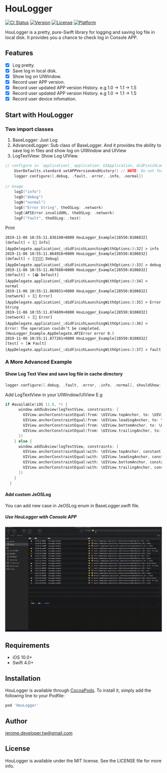 # HouLogger

[![CI Status](https://img.shields.io/travis/jerome.developer.tw@gmail.com/HouLogger.svg?style=flat)](https://travis-ci.org/jerome.developer.tw@gmail.com/HouLogger)
[![Version](https://img.shields.io/cocoapods/v/HouLogger.svg?style=flat)](https://cocoapods.org/pods/HouLogger)
[![License](https://img.shields.io/cocoapods/l/HouLogger.svg?style=flat)](https://cocoapods.org/pods/HouLogger)
[![Platform](https://img.shields.io/cocoapods/p/HouLogger.svg?style=flat)](https://cocoapods.org/pods/HouLogger)

HouLogger is a pretty, pure-Swift library for logging and saving log file in local disk. It provides you a chance to check log in Console APP.

## Features

- [x] Log pretty.
- [x] Save log in local disk.
- [x] Show log on UIWindow.
- [x] Record user APP version.
- [x] Record user updated APP version History. e.g 1.0 -> 1.1 -> 1.5
- [x] Record user updated APP version History. e.g 1.0 -> 1.1 -> 1.5
- [x] Record user device infomation.

## Start with HouLogger

### Two import classes
1. BaseLogger: Just Log
1. AdvancedLogger: Sub class of BaseLogger. And it provides the ability to save log in files and show log on UIWindow and UIView
1. LogTextView: Show Log UIView.

```swift
// configure in `application(_ application: UIApplication, didFinishLaunchingWithOptions launchOptions: [UIApplicationLaunchOptionsKey: Any]?) -> Bool`
    UserDefaults.standard.setAPPVersionAndHistory() // NOTE: Do not forget this line.
    logger.configure([.debug, .fault, .error, .info, .normal])

// Usage
    logI("info")
    logD("debug")
    logN("normal")
    logE("Error String", theOSLog: .network)
    logE(APIError.invalidURL, theOSLog: .network)
    logF("fault", theOSLog: .test)
```

Print
```
2019-11-06 10:55:11.836198+0800 HouLogger_Example[28550:8108832] [default] ⭐️ [📗 Info] [AppDelegate.application(_:didFinishLaunchingWithOptions:):32] > info
2019-11-06 10:55:11.864916+0800 HouLogger_Example[28550:8108832] [default] ⭐️ [👨‍👩‍👧‍👦 Debug] [AppDelegate.application(_:didFinishLaunchingWithOptions:):33] > debug
2019-11-06 10:55:11.867688+0800 HouLogger_Example[28550:8108832] [default] ⭐️ [😂 Default] [AppDelegate.application(_:didFinishLaunchingWithOptions:):34] > normal
2019-11-06 10:55:11.869831+0800 HouLogger_Example[28550:8108832] [network] ⭐️ [💩 Error] [AppDelegate.application(_:didFinishLaunchingWithOptions:):35] > Error String
2019-11-06 10:55:11.874609+0800 HouLogger_Example[28550:8108832] [network] ⭐️ [💩 Error] [AppDelegate.application(_:didFinishLaunchingWithOptions:):36] > Error: The operation couldn’t be completed. (HouLogger_Example.AppDelegate.APIError error 0.)
2019-11-06 10:55:11.877281+0800 HouLogger_Example[28550:8108832] [test] ⭐️ [❌ Fault] [AppDelegate.application(_:didFinishLaunchingWithOptions:):37] > fault
```
### A More Advanced Example
#### Show Log Text View and save log file in cache directory
```swift
logger.configure([.debug, .fault, .error, .info, .normal], shouldShow: true, shouldCache: true)
```

Add LogTextView in your UIWindow/UIView
E.g
```swift
if #available(iOS 11.0, *) {
      window.addSubview(logTextView, constraints: [
        UIView.anchorConstraintEqual(from: \UIView.topAnchor, to: \UIView.safeAreaLayoutGuide.topAnchor, constant: .defaultMargin),
        UIView.anchorConstraintEqual(from: \UIView.leadingAnchor, to: \UIView.safeAreaLayoutGuide.leadingAnchor, constant: .defaultMargin),
        UIView.anchorConstraintEqual(from: \UIView.bottomAnchor, to: \UIView.safeAreaLayoutGuide.bottomAnchor, constant: CGFloat.defaultMargin.negativeValue),
        UIView.anchorConstraintEqual(from: \UIView.trailingAnchor, to: \UIView.safeAreaLayoutGuide.trailingAnchor, constant: CGFloat.defaultMargin.negativeValue),
      ])
    } else {
      window.addSubview(logTextView, constraints: [
        UIView.anchorConstraintEqual(with: \UIView.topAnchor, constant: .defaultMargin),
        UIView.anchorConstraintEqual(with: \UIView.leadingAnchor, constant: .defaultMargin),
        UIView.anchorConstraintEqual(with: \UIView.bottomAnchor, constant: CGFloat.defaultMargin.negativeValue),
        UIView.anchorConstraintEqual(with: \UIView.trailingAnchor, constant: CGFloat.defaultMargin.negativeValue),
      ])
    }
  }
```
#### Add custom JeOSLog
You can add new case in JeOSLog enum in BaseLogger.swift file.

##### Use HouLogger with Console APP
<img src="logWithConsoleAPP.gif"/>

## Requirements

- iOS 10.0+
- Swift 4.0+

## Installation

HouLogger is available through [CocoaPods](https://cocoapods.org). To install
it, simply add the following line to your Podfile:

```ruby
pod 'HouLogger'
```

## Author

jerome.developer.tw@gmail.com

## License

HouLogger is available under the MIT license. See the LICENSE file for more info.
